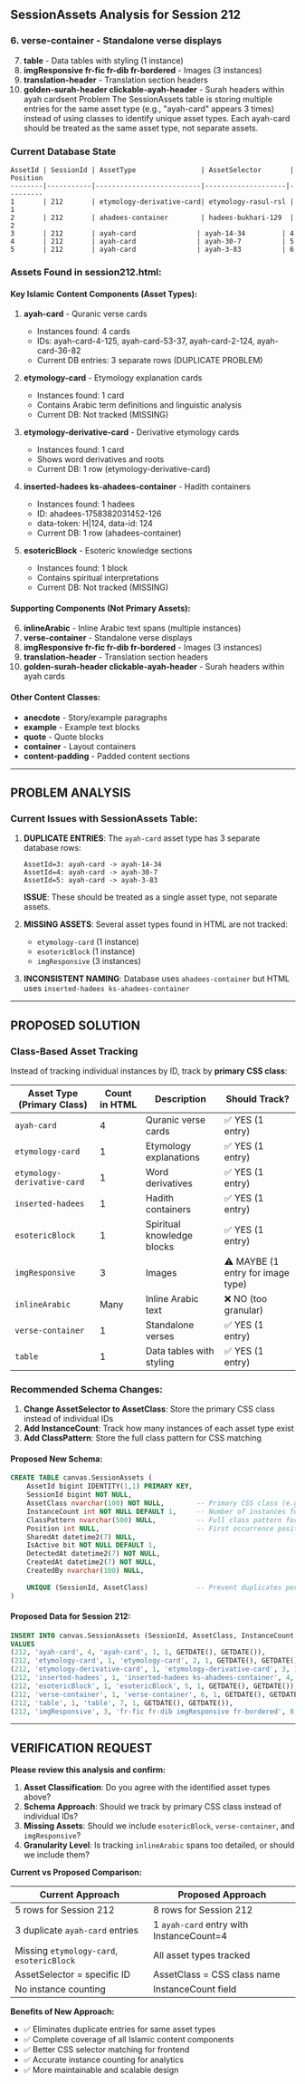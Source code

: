 ## SessionAssets Analysis for Session 212

### 6. **verse-container** - Standalone verse displays 
7. **table** - Data tables with styling (1 instance)
8. **imgResponsive fr-fic fr-dib fr-bordered** - Images (3 instances)
9. **translation-header** - Translation section headers
10. **golden-surah-header clickable-ayah-header** - Surah headers within ayah cardsent Problem
The SessionAssets table is storing multiple entries for the same asset type (e.g., "ayah-card" appears 3 times) instead of using classes to identify unique asset types. Each ayah-card should be treated as the same asset type, not separate assets.

### Current Database State
```
AssetId | SessionId | AssetType                | AssetSelector       | Position
--------|-----------|--------------------------|--------------------|---------
1       | 212       | etymology-derivative-card| etymology-rasul-rsl | 1
2       | 212       | ahadees-container        | hadees-bukhari-129  | 2
3       | 212       | ayah-card               | ayah-14-34         | 4
4       | 212       | ayah-card               | ayah-30-7          | 5
5       | 212       | ayah-card               | ayah-3-83          | 6
```

### Assets Found in session212.html:

#### Key Islamic Content Components (Asset Types):

1. **ayah-card** - Quranic verse cards
   - Instances found: 4 cards
   - IDs: ayah-card-4-125, ayah-card-53-37, ayah-card-2-124, ayah-card-36-82
   - Current DB entries: 3 separate rows (DUPLICATE PROBLEM)

2. **etymology-card** - Etymology explanation cards  
   - Instances found: 1 card
   - Contains Arabic term definitions and linguistic analysis
   - Current DB: Not tracked (MISSING)

3. **etymology-derivative-card** - Derivative etymology cards
   - Instances found: 1 card
   - Shows word derivatives and roots
   - Current DB: 1 row (etymology-derivative-card)

4. **inserted-hadees ks-ahadees-container** - Hadith containers
   - Instances found: 1 hadees
   - ID: ahadees-1758382031452-126
   - data-token: H|124, data-id: 124
   - Current DB: 1 row (ahadees-container)

5. **esotericBlock** - Esoteric knowledge sections
   - Instances found: 1 block
   - Contains spiritual interpretations
   - Current DB: Not tracked (MISSING)

#### Supporting Components (Not Primary Assets):

6. **inlineArabic** - Inline Arabic text spans (multiple instances)
7. **verse-container** - Standalone verse displays 
8. **imgResponsive fr-fic fr-dib fr-bordered** - Images (3 instances)
9. **translation-header** - Translation section headers
10. **golden-surah-header clickable-ayah-header** - Surah headers within ayah cards

#### Other Content Classes:
- **anecdote** - Story/example paragraphs
- **example** - Example text blocks  
- **quote** - Quote blocks
- **container** - Layout containers
- **content-padding** - Padded content sections

---

## PROBLEM ANALYSIS

### Current Issues with SessionAssets Table:

1. **DUPLICATE ENTRIES**: The `ayah-card` asset type has 3 separate database rows:
   ```
   AssetId=3: ayah-card -> ayah-14-34
   AssetId=4: ayah-card -> ayah-30-7  
   AssetId=5: ayah-card -> ayah-3-83
   ```
   **ISSUE**: These should be treated as a single asset type, not separate assets.

2. **MISSING ASSETS**: Several asset types found in HTML are not tracked:
   - `etymology-card` (1 instance)
   - `esotericBlock` (1 instance)
   - `imgResponsive` (3 instances)

3. **INCONSISTENT NAMING**: Database uses `ahadees-container` but HTML uses `inserted-hadees ks-ahadees-container`

---

## PROPOSED SOLUTION

### Class-Based Asset Tracking

Instead of tracking individual instances by ID, track by **primary CSS class**:

| **Asset Type (Primary Class)** | **Count in HTML** | **Description** | **Should Track?** |
|--------------------------------|-------------------|------------------|-------------------|
| `ayah-card` | 4 | Quranic verse cards | ✅ YES (1 entry) |
| `etymology-card` | 1 | Etymology explanations | ✅ YES (1 entry) |  
| `etymology-derivative-card` | 1 | Word derivatives | ✅ YES (1 entry) |
| `inserted-hadees` | 1 | Hadith containers | ✅ YES (1 entry) |
| `esotericBlock` | 1 | Spiritual knowledge blocks | ✅ YES (1 entry) |
| `imgResponsive` | 3 | Images | ⚠️ MAYBE (1 entry for image type) |
| `inlineArabic` | Many | Inline Arabic text | ❌ NO (too granular) |
| `verse-container` | 1 | Standalone verses | ✅ YES (1 entry) |
| `table` | 1 | Data tables with styling | ✅ YES (1 entry) |

### Recommended Schema Changes:

1. **Change AssetSelector to AssetClass**: Store the primary CSS class instead of individual IDs
2. **Add InstanceCount**: Track how many instances of each asset type exist  
3. **Add ClassPattern**: Store the full class pattern for CSS matching

#### Proposed New Schema:
```sql
CREATE TABLE canvas.SessionAssets (
    AssetId bigint IDENTITY(1,1) PRIMARY KEY,
    SessionId bigint NOT NULL,
    AssetClass nvarchar(100) NOT NULL,        -- Primary CSS class (e.g., 'ayah-card')
    InstanceCount int NOT NULL DEFAULT 1,     -- Number of instances found
    ClassPattern nvarchar(500) NULL,          -- Full class pattern for matching
    Position int NULL,                        -- First occurrence position
    SharedAt datetime2(7) NULL,
    IsActive bit NOT NULL DEFAULT 1,
    DetectedAt datetime2(7) NOT NULL,
    CreatedAt datetime2(7) NOT NULL,
    CreatedBy nvarchar(100) NULL,
    
    UNIQUE (SessionId, AssetClass)            -- Prevent duplicates per session
)
```

#### Proposed Data for Session 212:
```sql
INSERT INTO canvas.SessionAssets (SessionId, AssetClass, InstanceCount, ClassPattern, Position, IsActive, DetectedAt, CreatedAt)
VALUES 
(212, 'ayah-card', 4, 'ayah-card', 1, 1, GETDATE(), GETDATE()),
(212, 'etymology-card', 1, 'etymology-card', 2, 1, GETDATE(), GETDATE()),
(212, 'etymology-derivative-card', 1, 'etymology-derivative-card', 3, 1, GETDATE(), GETDATE()),
(212, 'inserted-hadees', 1, 'inserted-hadees ks-ahadees-container', 4, 1, GETDATE(), GETDATE()),
(212, 'esotericBlock', 1, 'esotericBlock', 5, 1, GETDATE(), GETDATE()),
(212, 'verse-container', 1, 'verse-container', 6, 1, GETDATE(), GETDATE()),
(212, 'table', 1, 'table', 7, 1, GETDATE(), GETDATE()),
(212, 'imgResponsive', 3, 'fr-fic fr-dib imgResponsive fr-bordered', 8, 1, GETDATE(), GETDATE())
```

---

## VERIFICATION REQUEST

**Please review this analysis and confirm:**

1. **Asset Classification**: Do you agree with the identified asset types above?
2. **Schema Approach**: Should we track by primary CSS class instead of individual IDs?
3. **Missing Assets**: Should we include `esotericBlock`, `verse-container`, and `imgResponsive`?
4. **Granularity Level**: Is tracking `inlineArabic` spans too detailed, or should we include them?

**Current vs Proposed Comparison:**

| Current Approach | Proposed Approach |
|------------------|-------------------|
| 5 rows for Session 212 | 8 rows for Session 212 |
| 3 duplicate `ayah-card` entries | 1 `ayah-card` entry with InstanceCount=4 |
| Missing `etymology-card`, `esotericBlock` | All asset types tracked |
| AssetSelector = specific ID | AssetClass = CSS class name |
| No instance counting | InstanceCount field |

**Benefits of New Approach:**
- ✅ Eliminates duplicate entries for same asset types
- ✅ Complete coverage of all Islamic content components  
- ✅ Better CSS selector matching for frontend
- ✅ Accurate instance counting for analytics
- ✅ More maintainable and scalable design

